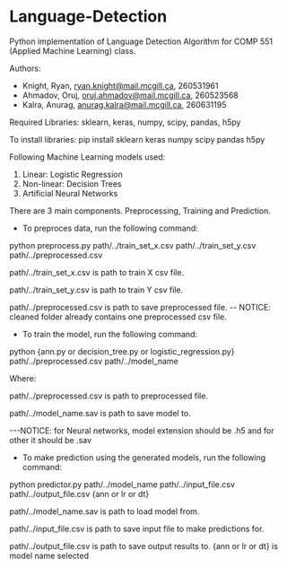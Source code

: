 # Language-Detection
Python implementation of Language Detection Algorithm for COMP 551 (Applied Machine Learning) class.

Authors:
- Knight, Ryan, ryan.knight@mail.mcgill.ca, 260531961
- Ahmadov, Oruj, oruj.ahmadov@mail.mcgill.ca, 260523568
- Kalra, Anurag, anurag.kalra@mail.mcgill.ca, 260631195

Required Libraries: sklearn, keras, numpy, scipy, pandas, h5py

To install libraries: pip install sklearn keras numpy scipy pandas h5py

Following Machine Learning models used:

1) Linear: Logistic Regression
2) Non-linear: Decision Trees
3) Artificial Neural Networks

There are 3 main components. Preprocessing, Training and Prediction.

- To preproces data, run the following command:

python preprocess.py   path/../train_set_x.csv   path/../train_set_y.csv   path/../preprocessed.csv

path/../train_set_x.csv is path to train X csv file.

path/../train_set_y.csv is path to train Y csv file.

path/../preprocessed.csv is path to save preprocessed file.
-- NOTICE: cleaned folder already contains one preprocessed csv file.

- To train the model, run the following command:

python {ann.py or decision_tree.py or logistic_regression.py}   path/../preprocessed.csv   path/../model_name

Where:

path/../preprocessed.csv is path to preprocessed file.

path/../model_name.sav is path to save model to.

---NOTICE: for Neural networks, model extension should be .h5 and for other it should be .sav


- To make prediction using the generated models, run the following command:

python predictor.py   path/../model_name   path/../input_file.csv   path/../output_file.csv {ann or lr or dt}

path/../model_name.sav is path to load model from.

path/../input_file.csv is path to save input file to make predictions for.

path/../output_file.csv is path to save output results to.
{ann or lr or dt} is model name selected

